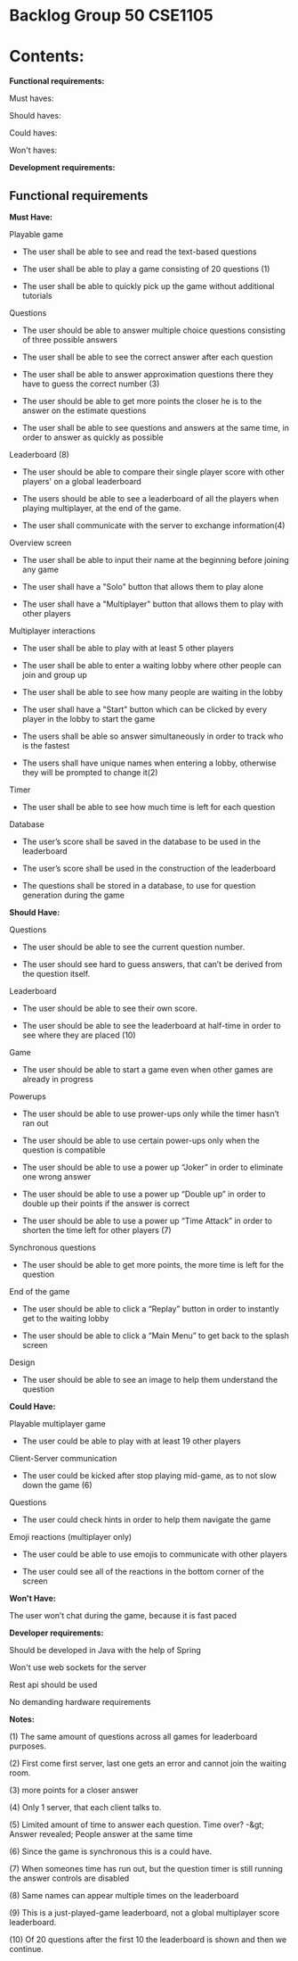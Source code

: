 # Backlog Group 50 CSE1105

# Contents:

**Functional requirements:**

 Must haves:

 Should haves:

 Could haves:

 Won&#39;t haves:

**Development requirements:**

## **Functional requirements**

**Must Have:**

Playable game

- The user shall be able to see and read the text-based questions

- The user shall be able to play a game consisting of 20 questions (1)

- The user shall be able to quickly pick up the game without additional tutorials

Questions

- The user should be able to answer multiple choice questions consisting of three possible answers

- The user shall be able to see the correct answer after each question

- The user shall be able to answer approximation questions there they have to guess the correct number (3)

- The user should be able to get more points the closer he is to the answer on the estimate questions

- The user shall be able to see questions and answers at the same time, in order to answer as quickly as possible

Leaderboard (8)

- The user should be able to compare their single player score with other players' on a global leaderboard

- The users should be able to see a leaderboard of all the players when playing multiplayer, at the end of the game.

- The user shall communicate with the server to exchange information(4)

Overview screen

- The user shall be able to input their name at the beginning before joining any game

- The user shall have a "Solo" button that allows them to play alone

- The user shall have a "Multiplayer" button that allows them to play with other players

Multiplayer interactions

- The user shall be able to play with at least 5 other players

- The user shall be able to enter a waiting lobby where other people can join and group up

- The user shall be able to see how many people are waiting in the lobby

- The user shall have a "Start" button which can be clicked by every player in the lobby to start the game

- The users shall be able so answer simultaneously in order to track who is the fastest

- The users shall have unique names when entering a lobby, otherwise they will be prompted to change it(2)

Timer

- The user shall be able to see how much time is left for each question

Database

- The user’s score shall be saved in the database to be used in the leaderboard

- The user’s score shall be used in the construction of the leaderboard

- The questions shall be stored in a database, to use for question generation during the game


**Should Have:**

Questions

- The user should be able to see the current question number.

- The user should see hard to guess answers, that can’t be derived from the question itself.

Leaderboard

- The user should be able to see their own score.

- The user should be able to see the leaderboard at half-time in order to see where they are placed (10)

Game

- The user should be able to start a game even when other games are already in progress

Powerups

- The user should be able to use prower-ups only while the timer hasn’t ran out

- The user should be able to use certain power-ups only when the question is compatible

- The user should be able to use a power up “Joker” in order to eliminate one wrong answer

- The user should be able to use a power up “Double up” in order to double up their points if the answer is correct

- The user should be able to use a power up “Time Attack” in order to shorten the time left for other players (7)

Synchronous questions

- The user should be able to get more points, the more time is left for the question

End of the game

- The user should be able to click a “Replay” button in order to instantly get to the waiting lobby

- The user should be able to click a “Main Menu” to get back to the splash screen

Design

- The user should be able to see an image to help them understand the question

**Could Have:**

Playable multiplayer game

- The user could be able to play with at least 19 other players

Client-Server communication

- The user could be kicked after stop playing mid-game, as to not slow down the game (6)

Questions

- The user could check hints in order to help them navigate the game

Emoji reactions (multiplayer only)

- The user could be able to use emojis to communicate with other players

- The user could see all of the reactions in the bottom corner of the screen

**Won&#39;t Have:**

The user won’t chat during the game, because it is fast paced

**Developer requirements:**

Should be developed in Java with the help of Spring

Won&#39;t use web sockets for the server

Rest api should be used

No demanding hardware requirements

**Notes:**

(1) The same amount of questions across all games for leaderboard purposes.

(2) First come first server, last one gets an error and cannot join the waiting room.

(3) more points for a closer answer

(4) Only 1 server, that each client talks to.

(5) Limited amount of time to answer each question. Time over? -\&gt; Answer revealed; People answer at the same time

(6) Since the game is synchronous this is a could have.

(7) When someones time has run out, but the question timer is still running the answer controls are disabled

(8) Same names can appear multiple times on the leaderboard

(9) This is a just-played-game leaderboard, not a global multiplayer score leaderboard.

(10) Of 20 questions after the first 10 the leaderboard is shown and then we continue.

